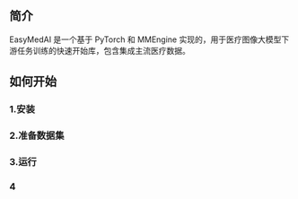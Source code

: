 ## 简介
EasyMedAI 是一个基于 PyTorch 和 MMEngine 实现的，用于医疗图像大模型下游任务训练的快速开始库，包含集成主流医疗数据。

## 如何开始
### 1.安装
### 2.准备数据集
### 3.运行
### 4